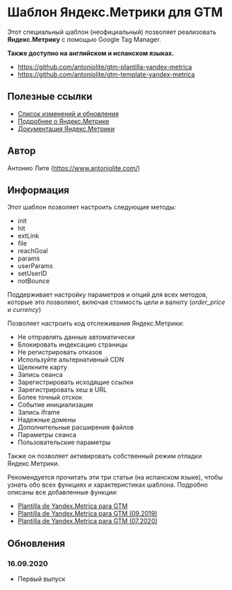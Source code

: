 # Шаблон Яндекс.Метрики для GTM

Этот специальный шаблон (неофициальный) позволяет реализовать **Яндекс.Метрику** с помощью Google Tag Manager.

**Также доступно на английском и испанском языках.**

- https://github.com/antoniolite/gtm-plantilla-yandex-metrica
- https://github.com/antoniolite/gtm-template-yandex-metrica

## Полезные ссылки

- [Список изменений и обновления](https://www.antoniolite.com/plantilla-de-yandex-metrica-para-gtm/)
- [Подробнее о Яндекс.Метрике](https://metrica.yandex.com)
- [Документация Яндекс.Метрики](https://yandex.com/support/metrica/index.html)

## Автор

Антонио Лите (https://www.antoniolite.com/)

## Информация

Этот шаблон позволяет настроить следующие методы:

- init
- hit
- extLink
- file
- reachGoal
- params
- userParams
- setUserID
- notBounce

Поддерживает настройку параметров и опций для всех методов, которые это позволяют, включая стоимость цели и валюту (_order\_price_ и _currency_)

Позволяет настроить код отслеживания Яндекс.Метрики:

- Не отправлять данные автоматически
- Блокировать индексацию страницы
- Не регистрировать отказов
- Используйте альтернативный CDN
- Щелкните карту
- Запись сеанса
- Зарегистрировать исходящие ссылки
- Зарегистрировать хеш в URL
- Более точный отскок
- Событие инициализации
- Запись iframe
- Надежные домены
- Дополнительные расширения файлов
- Параметры сеанса
- Пользовательские параметры

Также он позволяет активировать собственный режим отладки Яндекс.Метрики.

Рекомендуется прочитать эти три статьи (на испанском языке), чтобы узнать обо всех функциях и характеристиках шаблона. Подробно описаны все добавленные функции:

- [Plantilla de Yandex.Metrica para GTM](https://www.antoniolite.com/2019/06/plantilla-de-yandex-metrica-para-gtm/)
- [Plantilla de Yandex.Metrica para GTM (09.2019)](https://www.antoniolite.com/2019/09/plantilla-de-yandex-metrica-para-gtm-09-2019/)
- [Plantilla de Yandex.Metrica para GTM (07.2020)](https://www.antoniolite.com/2020/07/plantilla-de-yandex-metrica-para-gtm-07-2020)

## Обновления

### 16.09.2020

- Первый выпуск
